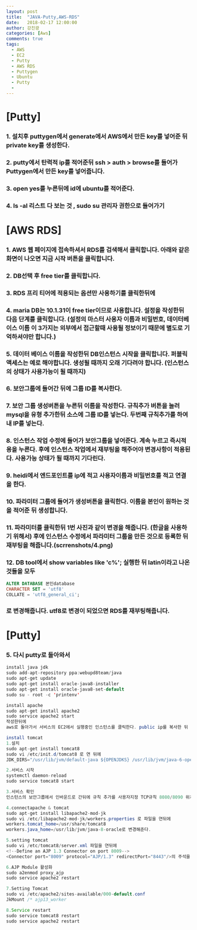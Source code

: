 ```yaml
---
layout: post
title:  "JAVA-Putty,AWS-RDS"
date:   2018-02-17 12:00:00
author: 강진광
categories: [Aws]
comments: true
tags:
  - AWS
  - EC2
  - Putty
  - AWS RDS
  - Puttygen
  - Ubuntu
  - Putty
  - 
---
```

# [Putty]

### 1. 설치후 puttygen에서 generate에서 AWS에서 만든 key를 넣어준 뒤 private key를 생성한다.
### 2. putty에서 탄력적 ip를 적어준뒤 ssh > auth > browse를 들어가 Puttygen에서 만든 key를 넣어줍니다.
### 3. open yes를 누른뒤에 id에 ubuntu를 적어준다. 
### 4. ls -al 리스트 다 보는 것 , sudo su 관리자 권한으로 들어가기

# [AWS RDS]

### 1. AWS 웹 페이지에 접속하셔서 RDS를 검색해서 클릭합니다. 아래와 같은 화면이 나오면 지금 시작 버튼을 클릭합니다.
### 2. DB선택 후 free tier를 클릭합니다.
### 3. RDS 프리 티어에 적용되는 옵션만 사용하기를 클릭한뒤에 
### 4. maria DB는 10.1.31이 free tier이므로 사용합니다. 설정을 작성한뒤 다음 단계를 클릭합니다. (설정의 마스터 사용자 이름과 비밀번호, 데이터베이스 이름 이 3가지는 외부에서 접근할때 사용될 정보이기 때문에 별도로 기억하셔야만 합니다.)
### 5. 데이터 베이스 이름을 작성한뒤 DB인스턴스 시작을 클릭합니다. 퍼블릭액세스는 예로 해야합니다. 생성될 때까지 오래 기다려야 합니다. (인스턴스의 상태가 사용가능이 될 때까지)
### 6. 보안그룹에 들어간 뒤에 그룹 ID를 복사한다.
### 7. 보안 그룹 생성버튼을 누른뒤 이름을 작성한다. 규칙추가 버튼을 눌러 mysql을 유형 추가한뒤 소스에 그룹 ID를 넣는다. 두번째 규칙추가를 하여 내 IP를 넣는다.
### 8. 인스턴스 작업 수정에 들어가 보안그룹을 넣어준다. 계속 누르고 즉시적용을 누른다. 후에 인스턴스 작업에서 재부팅을 해주어야 변경사항이 적용된다. 사용가능 상태가 될 때까지 기다린다. 
### 9. heidi에서 엔드포인트를 ip에 적고 사용자이름과 비밀번호를 적고 연결을 한다. 
### 10. 파라미터 그룹에 들어가 생성버튼을 클릭한다. 이름을 본인이 원하는 것을 적어준 뒤 생성합니다. 
### 11. 파라미터를 클릭한뒤 1번 사진과 같이 변경을 해줍니다. (한글을 사용하기 위해서) 후에  인스턴스 수정에서 파라미터 그룹을 만든 것으로 등록한 뒤 재부팅을 해줍니다.(scrrenshots/4.png)
### 12. DB tool에서 show variables like 'c%'; 실행한 뒤 latin이라고 나온 것들을 모두 
~~~sql
ALTER DATABASE 본인database
CHARACTER SET = 'utf8'
COLLATE = 'utf8_general_ci'; 
~~~
### 로 변경해줍니다. utf8로 변경이 되었으면 RDS를 재부팅해줍니다.

# [Putty]
### 5. 다시 putty로 돌아와서 
~~~java
install java jdk
sudo add-apt-repository ppa:webupd8team/java
sudo apt-get update
sudo apt-get install oracle-java8-installer
sudo apt-get install oracle-java8-set-default 
sudo su - root -c 'printenv'

install apache
sudo apt-get install apache2
sudo service apache2 start
작성한뒤에
aws로 돌아가서 서비스의 EC2에서 실행중인 인스턴스를 클릭한다. public ip를 복사한 뒤 URL에 적어보면 적용되었는지 알 수 있다.

install tomcat
1.설치
sudo apt-get install tomcat8
sudo vi /etc/init.d/tomcat8 로 연 뒤에 
JDK_DIRS="/usr/lib/jvm/default-java ${OPENJDKS} /usr/lib/jvm/java-6-openjdk /usr/lib/jvm/java-6-sun /usr/lib/jvm/java-7-oracle /usr/lib/jvm/java-8-oracle" 을 추가합니다.

2.서비스 시작
systemctl daemon-reload
sudo service tomcat8 start

3.서비스 확인
인스턴스의 보안그룹에서 인바운드로 간뒤에 규칙 추가를 사용자지정 TCP규칙 8080/8090 위치 무관을 설정해준다(2개 추가)

4.connectapache & tomcat
sudo apt-get install libapache2-mod-jk
sudo vi /etc/libapache2-mod-jk/workers.properties 로 파일을 연뒤에
workers.tomcat_home=/usr/share/tomcat8
workers.java_home=/usr/lib/jvm/java-8-oracle로 변경해준다.

5.setting tomcat
sudo vi /etc/tomcat8/server.xml 파일을 연뒤에
<!--Define an AJP 1.3 Connector on port 8009-->
<Connector port="8009" protocol="AJP/1.3" redirectPort="8443"/>의 주석을 해제한다.

6.AJP Module 활성화
sudo a2enmod proxy_ajp
sudo service apache2 restart

7.Setting Tomcat
sudo vi /etc/apache2/sites-available/000-default.conf
JkMount /* ajp13_worker 
~~~
~~~java
8.Service restart
sudo service tomcat8 restart
sudo service apache2 restart 
~~~